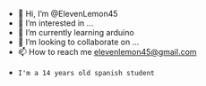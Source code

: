 - 👋 Hi, I’m @ElevenLemon45
- 👀 I’m interested in ...
- 🌱 I’m currently learning arduino
- 💞️ I’m looking to collaborate on ...
- 📫 How to reach me elevenlemon45@gmail.com
-     I'm a 14 years old spanish student
<!---
ElevenLemon45/ElevenLemon45 is a ✨ special ✨ repository because its `README.md` (this file) appears on your GitHub profile.
You can click the Preview link to take a look at your changes.
--->
